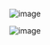 ![image](https://github.com/user-attachments/assets/d9668370-d0e2-47e2-af4b-50ef27f113ee)

![image](https://github.com/user-attachments/assets/c121cb51-0096-45ec-9f32-9f0caa574773)

